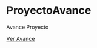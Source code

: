 # ProyectoAvance

Avance Proyecto

<a href="http://kabmaz.github.io/ProyectoAvance/" Class="">Ver Avance</a>
